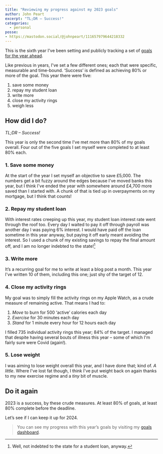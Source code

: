 ```yaml
---
title: "Reviewing my progress against my 2023 goals"
author: John Peart
excerpt: "TL;DR – Success!"
categories:
  - personal
posse: 
- https://mastodon.social/@johnpeart/111657979644218332
---
```


This is the sixth year I've been setting and publicly tracking a set of [goals for the year ahead](/goals/). 

Like previous in years, I've set a few different ones; each that were specific, measurable and time-bound. ‘Success’ is defined as achieving 80% or more of the goal. This year there were five:

1. save some money
2. repay my student loan
3. write more
4. close my activity rings
5. weigh less

## How did I do?

*TL;DR – Success!*

This year is only the second time I've met more than 80% of my goals overall. Four out of the five goals I set myself were completed to at least 80% each. 

### 1. Save some money

At the start of the year I set myself an objective to save £5,000. The numbers get a bit fuzzy around the edges because I've moved banks this year, but I think I've ended the year with somewhere around £4,700 more saved than I started with. A chunk of that is tied up in overpayments on my mortgage, but I think that counts!

### 2. Repay my student loan

With interest rates creeping up this year, my student loan interest rate went through the roof too. Every day I waited to pay it off through payroll was another day I was paying 6% interest. I would have paid off the loan sometime in this year anyway, but paying it off early meant avoiding the interest. So I used a chunk of my existing savings to repay the final amount off, and I am no longer indebted to the state![^debt]

[^debt]: Well, not indebted to the state for a student loan, anyway.

### 3. Write more

It’s a recurring goal for me to write at least a blog post a month. This year I've written 10 of them, including this one; just shy of the target of 12.

### 4. Close my activity rings

My goal was to simply fill the activity rings on my Apple Watch, as a crude measure of remaining active. That means I had to:

1. *Move* to burn for 500 ‘active’ calories each day
2. *Exercise* for 30 minutes each day
3. *Stand* for 1 minute every hour for 12 hours each day

I filled 735 individual activity rings this year; 84% of the target. I managed that despite having several bouts of illness this year – some of which I'm fairly sure were Covid (again!). 

### 5. Lose weight

I was aiming to lose weight overall this year, and I have done that; kind of. *A little*. Where I've lost fat though, I think I've put weight back on again thanks to my new exercise regime and a *tiny* bit of muscle.

## Do it again

2023 is a success, by these crude measures. At least 80% of goals, at least 80% complete before the deadline.

Let’s see if I can keep it up for 2024.

> You can see my progress with this year’s goals by visiting my [goals dashboard](/goals/).
